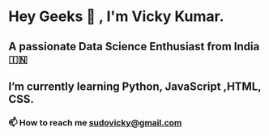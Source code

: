 # Hey Geeks 👋 , I'm Vicky Kumar.

## **A passionate Data Science Enthusiast from India 🇮🇳**

## **I’m currently learning Python, JavaScript ,HTML, CSS.**

### 📫 How to reach me sudovicky@gmail.com
<!--
## Connect with me  :
**pseudovicky/pseudovicky** is a ✨ _special_ ✨ repository because its `README.md` (this file) appears on your GitHub profile.
-->
